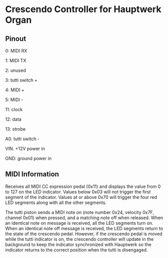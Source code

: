 # Crescendo Controller for Hauptwerk Organ
## Pinout
0: MIDI RX

1: MIDI TX

2: unused

3: tutti switch +

4: MIDI +

5: MIDI -

11: clock

12: data

13: strobe

A0. tutti switch -

VIN. +12V power in

GND: ground power in

## MIDI Information
Receives all MIDI CC expression pedal (0x11) and displays the value from 0 to 127 on the LED indicator. Values below 0x03 will not trigger the first segment of the indicator. Values at or above 0x70 will trigger the four red LED segments along with all the other segments.

The tutti piston sends a MIDI note on (note number 0x24, velocity 0x7F, channel 0x01) when pressed, and a matching note off when released. When an identical note on message is received, all the LED segments turn on. When an identical note off message is received, the LED segments return to the state of the crescendo pedal. However, if the crescendo pedal is moved while the tutti indicator is on, the crescendo controller will update in the background to keep the indicator synchronized with Hauptwerk so the indicator returns to the correct position when the tutti is disengaged.
